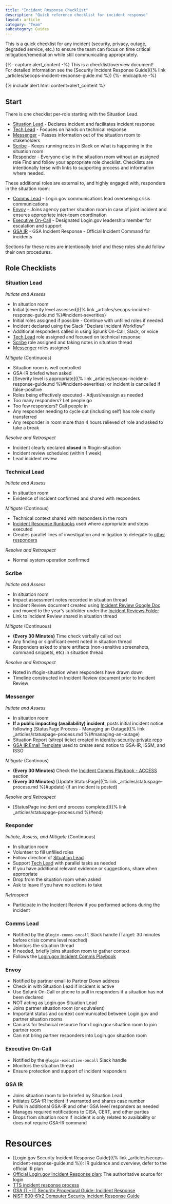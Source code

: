 ```yaml
---
title: "Incident Response Checklist"
description: "Quick reference checklist for incident response"
layout: article
category: "Team"
subcategory: Guides
---
```


This is a quick checklist for any incident (security, privacy, outage, degraded service, etc.) to ensure the team can focus on time critical mitigation/remediation while still communicating appropriately.

{%- capture alert_content -%}
This is a checklist/overview document!
<br />
For detailed information see the [Security Incident Response Guide]({% link _articles/secops-incident-response-guide.md %})
{%- endcapture -%}

{% include alert.html content=alert_content %}

## Start

There is one checklist per-role starting with the Situation Lead.

* [Situation Lead](#situation-lead) - Declares incident and facilitates incident response
* [Tech Lead](#technical-lead) - Focuses on hands on technical response
* [Messenger](#messenger) - Passes information out of the situation room to stakeholders
* [Scribe](#scribe) - Keeps running notes in Slack on what is happening in the situation room
* [Responder](#responder) - Everyone else in the situation room without an assigned role
Find and follow your appropriate role checklist.  Checklists are intentionally terse
with links to supporting process and information where needed.

These additional roles are external to, and highly engaged with, responders in the situation room:

* [Comms Lead](#comms-lead) - Login.gov communications lead overseeing crisis communications
* [Envoy](#envoy) - Joins agency partner situation room in case of joint incident and ensures appropriate inter-team coordination
* [Executive On-Call](#executive-on-call) - Designated Login.gov leadership member for escalation and support
* [GSA IR](#gsa-ir) - GSA Incident Response - Official Incident Command for incidents

Sections for these roles are intentionally brief and these roles should follow their own
procedures.

## Role Checklists

### Situation Lead

*Initiate and Assess*
* In situation room
* Initial [severity level assessed]({% link _articles/secops-incident-response-guide.md %}#incident-severities)
* Initial roles assigned if possible - Continue with unfilled roles if needed
* Incident declared using the Slack "Declare Incident Workflow"
* Additional responders called in using Splunk On-Call, Slack, or voice
* [Tech Lead](#technical-lead) role assigned and focused on technical response
* [Scribe](#scribe) role assigned and taking notes in situation thread
* [Messenger](#messenger) roles assigned

*Mitigate*
(Continuous)
* Situation room is well controlled
* GSA-IR briefed when asked
* [Severity level is appropriate]({% link _articles/secops-incident-response-guide.md %}#incident-severities) or incident is cancelled if false-positive
* Roles being effectively executed - Adjust/reassign as needed
* Too many responders?  Let people go
* Too few responders?  Call people in
* Any responder needing to cycle out (including self) has role clearly transferred
* Any responder in room more than 4 hours relieved of role and asked to take a break

*Resolve and Retrospect*
* Incident clearly declared **closed** in #login-situation
* Incident review scheduled (within 1 week)
* Lead incident review

### Technical Lead

*Initiate and Assess*
* In situation room
* Evidence of incident confirmed and shared with responders

*Mitigate* (Continous)
* Technical context shared with responders in the room
* [Incident Response Runbooks](https://github.com/18F/identity-devops/wiki/Incident-Response-Runbooks) used where appropriate and steps executed
* Creates parallel lines of investigation and mitigation to delegate to [other responders](#responder)

*Resolve and Retrospect*
* Normal system operation confirmed

### Scribe

*Initiate and Assess*
* In situation room
* Impact assessment notes recorded in situation thread
* Incident Review document created using [Incident Review Google Doc](https://docs.google.com/document/d/1Yaqnb9QsHRrlaBvlTeO_qHGmuP-0h4z-CCustU8gBdk/copy) and moved to the year's subfolder under the [Incident Reviews Folder](https://drive.google.com/drive/folders/1ZdroGfCbGmeUPuCqiR8BetUhEXRfk4ui?usp=sharing)
* Link to Incident Review shared in situation thread

*Mitigate* (Continuous)
* **(Every 30 Minutes)** Time check verbally called out
* Any finding or significant event noted in situation thread
* Responders asked to share artifacts (non-sensitive screenshots, command snippets, etc) in situation thread

*Resolve and Retrospect*
* Noted in #login-situation when responders have drawn down
* Timeline constructed in Incident Review document prior to Incident Review

### Messenger

*Initiate and Assess*
* In situation room
* **If a public impacting (availability) incident**, posts initial incident notice following [StatusPage Process - Managing an Outage]({% link _articles/statuspage-process.md %}#managing-an-outage)   
* Situation Report (sitrep) ticket created in [identity-security-private repo](https://github.com/18F/identity-security-private/issues/new?assignees=&labels=task%3A+IR&template=incidents.md&title=security+incident+capture)
* [GSA IR Email Template](https://docs.google.com/document/d/16h4gDq9JeW8JBhBDswSvoGRWx6qQvX_4spyEZVbjlcA) used to create send notice to GSA-IR, ISSM, and ISSO

*Mitigate* (Continous)
* **(Every 30 Minutes)** Check the [Incident Comms Playbook - ACCESS](https://docs.google.com/document/d/1kG7LXaEThJFJfCVP3jnimEvqbHKlFNvJ_PokZkpu1K8/edit#heading=h.vjtsg6mj5w6c) section 
* **(Every 30 Minutes)** [Update StatusPage]({% link _articles/statuspage-process.md %}#update) (if an incident is posted)

*Resolve and Retrospect*
* [StatusPage incident end process completed]({% link _articles/statuspage-process.md %}#end)

### Responder

*Initiate, Assess, and Mitigate* (Continuous)
* In situation room
* Volunteer to fill unfilled roles
* Follow direction of [Situation Lead](#situation-lead)
* Support [Tech Lead](#technical-lead) with parallel tasks as needed
* If you have additional relevant evidence or suggestions, share when appropriate
* Drop from the situation room when asked
* Ask to leave if you have no actions to take

*Retrospect*
* Participate in the Incident Review if you performed actions during the incident


### Comms Lead

* Notified by the `@login-comms-oncall` Slack handle (Target: 30 minutes before crisis comms level reached)
* Monitors the situation thread
* If needed, briefly joins situation room to gather context
* Follows the [Login.gov Incident Comms Playbook](https://docs.google.com/document/d/1kG7LXaEThJFJfCVP3jnimEvqbHKlFNvJ_PokZkpu1K8/edit#heading=h.330ecfi08z29)

### Envoy

* Notified by partner email to Partner Down address
* Check in with Situation Lead if incident is active
* Use Splunk On-Call or phone to pull in responders if a situation has not been declared
* NOT acting as Login.gov Situation Lead
* Joins partner situation room (or equivalent)
* Important status and context communicated between Login.gov and partner situation rooms
* Can ask for technical resource from Login.gov situation room to join partner room
* Can not bring partner responders into Login.gov situation room

### Executive On-Call

* Notified by the `@login-executive-oncall` Slack handle
* Monitors the situation thread
* Ensure protection and support of incident responders

### GSA IR

* Joins situation room to be briefed by Situation Lead
* Initiates GSA-IR incident if warranted and shares case number
* Pulls in additional GSA-IR and other GSA level responders as needed
* Manages required notifications to CISA, CERT, and other parties
* Drops from situation room if incident is only related to availability or does not require GSA-IR command

# Resources

* [Login.gov Security Incident Response Guide]({% link _articles/secops-incident-response-guide.md %}): IR guidance and overview, defer to the official IR plan
* [Official Login.gov Incident Response plan](https://drive.google.com/file/d/1SVz5keBYiDSXvzBdkLFOqdnAplZWqL9D/view): The authoritative source for login
* [TTS incident response process](https://handbook.tts.gsa.gov/security-incidents/)
* [GSA IT - IT Security Procedural Guide: Incident Response](https://www.gsa.gov/cdnstatic/Incident_Response_%5BCIO_IT_Security_01-02_Rev_18%5D_03-26-2021docx.pdf)
* [NIST 800-61r2 Computer Security Incident Response Guide](https://nvlpubs.nist.gov/nistpubs/SpecialPublications/NIST.SP.800-61r2.pdf)
